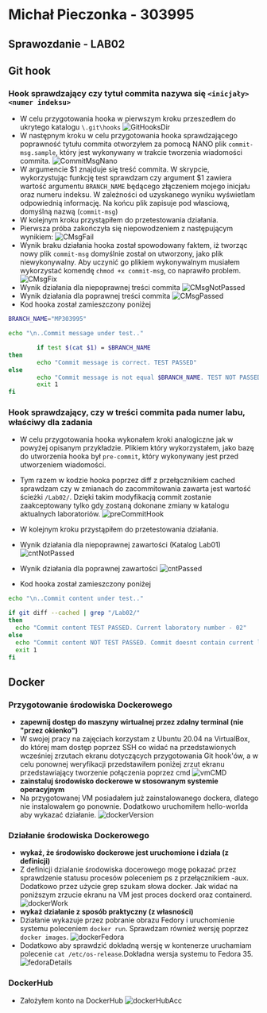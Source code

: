 # Michał Pieczonka - 303995
## Sprawozdanie - LAB02
## Git hook
### Hook sprawdzający czy tytuł commita nazywa się ```<inicjały><numer indeksu>```
* W celu przygotowania hooka w pierwszym kroku przeszedłem do ukrytego katalogu ```\.git\hooks```
![GitHooksDir](./ss/gitHooks.png)
* W następnym kroku w celu przygotowania hooka sprawdzającego poprawność tytułu commita otworzyłem za pomocą NANO plik ```commit-msg.sample```, który jest wykonywany w trakcie tworzenia wiadomości commita. 
![CommitMsgNano](./ss/commitMessageTestNano.png)
* W argumencie $1 znajduje się treść commita. W skrypcie, wykorzystując funkcję test sprawdzam czy argument $1 zawiera wartość argumentu ```BRANCH_NAME``` będącego złączeniem mojego inicjału oraz numeru indeksu. W zależności od uzyskanego wyniku wyświetlam odpowiednią informację. Na końcu plik zapisuje pod własciową, domyślną nazwą (```commit-msg```)
* W kolejnym kroku przystąpiłem do przetestowania działania.
* Pierwsza próba zakończyła się niepowodzeniem z następującym wynikiem:
![CMsgFail](./ss/commitMsgFail.png)
* Wynik braku działania hooka został spowodowany faktem, iż tworząc nowy plik ```commit-msg``` domyślnie został on utworzony, jako plik niewykonywalny. Aby uczynić go plikiem wykonywalnym musiałem wykorzystać komendę ```chmod +x commit-msg```, co naprawiło problem.
 ![CMsgFix](./ss/commitMsgFix.png)
* Wynik działania dla niepoprawnej treści commita
 ![CMsgNotPassed](./ss/commitMsgNotPassed.png)
* Wynik działania dla poprawnej treści commita 
![CMsgPassed](./ss/commitMsgPassed.png)
* Kod hooka został zamieszczony poniżej 
```bash
BRANCH_NAME="MP303995"

echo "\n..Commit message under test.."

        if test $(cat $1) = $BRANCH_NAME
then
        echo "Commit message is correct. TEST PASSED"
else
        echo "Commit message is not equal $BRANCH_NAME. TEST NOT PASSED!"
        exit 1
fi
```
### Hook sprawdzający, czy w treści commita pada numer labu, właściwy dla zadania
* W celu przygotowania hooka wykonałem kroki analogiczne jak w powyżej opisanym przykładzie. Plikiem który wykorzystałem, jako bazę do utworzenia hooka był ```pre-commit```, który wykonywany jest przed utworzeniem wiadomości.
* Tym razem w kodzie hooka poprzez diff z przełącznikiem cached sprawdzam czy w zmianach do zacommitowania zawarta jest wartość ścieżki ```/Lab02/```. Dzięki takim modyfikacją commit zostanie zaakceptowany tylko gdy zostaną dokonane zmiany w katalogu aktualnych laboratoriów.
![preCommitHook](./ss/preCommitHook.png)
*  W kolejnym kroku przystąpiłem do przetestowania działania.
*  Wynik działania dla niepoprawnej zawartości (Katalog Lab01)
![cntNotPassed](./ss/commitContentFail.png)
*  Wynik działania dla poprawnej zawartości 
![cntPassed](./ss/commitContentPassed.png)

* Kod hooka został zamieszczony poniżej 
```bash
echo "\n..Commit content under test.."

if git diff --cached | grep "/Lab02/"
then
  echo "Commit content TEST PASSED. Current laboratory number - 02"
else
  echo "Commit content NOT TEST PASSED. Commit doesnt contain current laboratory number - 02"
  exit 1
fi
```

## Docker
### **Przygotowanie środowiska Dockerowego**
* **zapewnij dostęp do maszyny wirtualnej przez zdalny terminal (nie "przez okienko")**
* W swojej pracy na zajęciach korzystam z Ubuntu 20.04 na VirtualBox, do której mam dostęp poprzez SSH co widać na przedstawionych wcześniej zrzutach ekranu dotyczących przygotowania Git hook'ów, a w celu ponownej weryfikacji przedstawiłem poniżej zrzut ekranu przedstawiający tworzenie połączenia poprzez cmd
![vmCMD](./ss/vmCMD.png)
* **zainstaluj środowisko dockerowe w stosowanym systemie operacyjnym**
* Na przygotowanej VM posiadałem już zainstalowanego dockera, dlatego nie instalowałem go ponownie. Dodatkowo uruchomiłem hello-worlda aby wykazać działanie.
![dockerVersion](./ss/dockerVersion.png)

### **Działanie środowiska Dockerowego**
* **wykaż, że środowisko dockerowe jest uruchomione i działa (z definicji)**
* Z definicji dzialanie środowiska docerowego mogę pokazać przez sprawdzenie statusu procesów poleceniem ps z przełącznikiem -aux. Dodatkowo przez użycie grep szukam słowa docker. Jak widać na poniższym zrzucie ekranu na VM jest proces dockerd oraz containerd.
![dockerWork](./ss/dockerWorks.png)
* **wykaż działanie z sposób praktyczny (z własności)**
* Działanie wykazuje przez pobranie obrazu Fedory i uruchomienie systemu poleceniem ```docker run```. Sprawdzam również wersję poprzez ```docker images```. 
![dockerFedora](./ss/dockerFedora.png)
* Dodatkowo aby sprawdzić dokładną wersję w kontenerze uruchamiam polecenie ```cat /etc/os-release```.Dokładna wersja systemu to Fedora 35.
![fedoraDetails](./ss/fedoraDetails.png)

### **DockerHub**
* Założyłem konto na DockerHub
![dockerHubAcc](./ss/dockerHubAcc.png)
